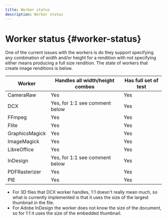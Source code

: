 ```yaml
---
title: Worker status
description: Worker status
---
```


# Worker status {#worker-status}

<!-- TBD: Do we want to include this information in the public docs. Once we have documented the supported file types from the formats MD file, is this information further useful to the devs?
-->

One of the current issues with the workers is do they support specifying any combination of width and/or height for a rendition with not specifying either means producing a full size rendition. The state of workers that create image renditions is below.

| Worker         | Handles all width/height combos | Has full set of test |
|----------------|---------------------------------|----------------------|
| CameraRaw      | Yes                             | Yes                  |
| DCX            | Yes, for 1:1 see comment below  | Yes                  |
| FFmpeg         | Yes                             | Yes                  |
| Flite          | Yes                             | Yes                  |
| GraphicsMagick | Yes                             | Yes                  |
| ImageMagick    | Yes                             | Yes                  |
| LibreOffice    | Yes                             | Yes                  |
| InDesign       | Yes, for 1:1 see comment below  | Yes                  |
| PDFRasterizer  | Yes                             | Yes                  |
| PIE            | Yes                             | Yes                  |

* For 3D files that DCX worker handles, 1:1 doesn't really mean much, so what is currently implemented is that it uses the size of the largest thumbnail in the file.
* For Adobe InDesign the worker does not know the size of the document, so for 1:1 it uses the size of the embedded thumbnail.
